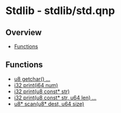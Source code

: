 
# Stdlib - stdlib/std.qnp

## Overview
 - [Functions](#functions)


## Functions
 - [u8 getchar() ...]()
 - [i32 print(i64 num)]()
 - [i32 print(u8 const* str)]()
 - [i32 print(u8 const* str, u64 len) ...]()
 - [u8* scan(u8* dest, u64 size)]()

